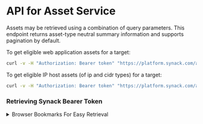 # API for Asset Service

Assets may be retrieved using a combination of query parameters. This endpoint returns asset-type neutral summary information and supports pagination by default.

To get eligible web application assets for a target:

```bash
curl -v -H "Authorization: Bearer token" "https://platform.synack.com/api/asset/v2/assets?listingUid[]=24ehvtagyy&organizationUid[]=weultjstoe&assetType[]=webapp&active=true&scope[]=in&scope[]=discovered&sort=location&sortDir=asc&page=1&perPage=500" |jq
```

To get eligible IP host assets (of ip and cidr types) for a target:

```bash
curl -v -H "Authorization: Bearer token" "https://platform.synack.com/api/asset/v2/assets?listingUid[]=24ehvtagyy&organizationUid[]=weultjstoe&assetType[]=host&hostType[]=cidr&hostType[]=ip&active=true&scope[]=in&scope[]=discovered&sort=location&sortDir=asc&page=1&perPage=500" |jq
```


### Retrieving Synack Bearer Token
<details>
 <summary> Browser Bookmarks For Easy Retrieval </summary>
After authentication to the platform the Bearer Token for the API calls can be found in your browser session storage under shared-session-com.synack.accessToken.  On re-authenticating to the platform you will need to get this value again. Below are some bookmarks that can be used to access the token easier. 


### SynackTokenToClipBoard 
This will copy your Synack Token to the clipboard 
```
javascript:(function(){var token=sessionStorage.getItem('shared-session-com.synack.accessToken');if(!token){console.error('Token not found in session storage.');return;}var textarea=document.createElement('textarea');textarea.value=token;document.body.appendChild(textarea);textarea.select();document.execCommand('copy');document.body.removeChild(textarea);alert('Token copied to clipboard');})();
```

### Save your Synack Token to a File 
This will download the token to your default download location as synacktoken.txt   
```
javascript:(function(){var token=sessionStorage.getItem('shared-session-com.synack.accessToken');if(!token){console.error('Token not found in session storage.');return;}var blob=new Blob([token],{type:'text/plain'});var url=URL.createObjectURL(blob);var a=document.createElement('a');a.href=url;a.download='synacktoken.txt';document.body.appendChild(a);a.click();document.body.removeChild(a);URL.revokeObjectURL(url);})();
```
</details>
